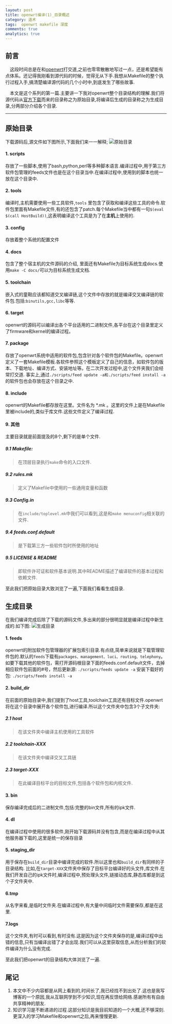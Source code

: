 ```yaml
---
layout: post
title: openwrt编译(1)_目录概述
category: 道术
tags:  openwrt makefile 深度
comments: true
analytics: true
---
```



## 前言

&emsp;这段时间总是在和[openwrt](https://en.wikipedia.org/wiki/OpenWrt)打交道,之前也零零散散地写过一点，还是希望能有点体系。还记得我刚看到源代码的时候，觉得无从下手.我想从Makefile的整个执行过程入手,搞清楚编译源代码的几个小时中,到底发生了哪些故事.

&emsp;本文是这个系列的第一篇.主要讲一下我对openwrt整个目录结构的理解.我们将源代码从[官方下载](https://dev.openwrt.org/wiki/GetSource)而来的目录称之为原始目录,将编译后生成的目录称之为生成目录,分两部分介绍各个目录.

---

## 原始目录

下载源码后,源文件如下图所示,下面我们来一一解释;
![原始目录](http://img.blog.csdn.net/20151213153906453)
#### 1. scripts

存放了一些脚本,使用了bash,python,perl等多种脚本语言.编译过程中,用于第三方软件包管理的feeds文件也是在这个目录当中.在编译过程中,使用到的脚本也统一放在这个目录中.

#### 2. tools

编译时,主机需要使用一些工具软件,`tools` 里包含了获取和编译这些工具的命令.软件包里面有Makefile文件,有的还包含了patch.每个Makefile当中都有一句`$(eval $(call HostBuild))`,这表明编译这个工具是为了在**主机**上使用的.

#### 3. config

存放着整个系统的配置文件

#### 4. docs

包含了整个宿主机的文件源码的介绍, 里面还有Makefile为目标系统生成docs.使用`make -C docs/`可以为目标系统生成文档.

#### 5. toolchain

嵌入式的童鞋应该都知道交叉编译链,这个文件中存放的就是编译交叉编译链的软件包.包括:`binutils,gcc,libc`等等.

#### 6. target

openwrt的源码可以编译出各个平台适用的二进制文件,各平台在这个目录里定义了firmware和kernel的编译过程。

#### 7. package

存放了openwrt系统中适用的软件包,包含针对各个软件包的Makefile。openwrt定义了一套Makefile模板.各软件参照这个模板定义了自己的信息，如软件包的版本、下载地址、编译方式、安装地址等。在二次开发过程中,这个文件夹我们会经常打交道.
事实上,通过`./scripts/feed update -a和./scripts/feed install -a`的软件包也会存放在这个目录之中.

#### 8. include

openwrt的Makefile都存放在这里。文件名为 *.mk 。这里的文件上是在Makefile里被include的,类似于库文件.这些文件定义了编译过程.

#### 9. 其他

主要目录就是前面提及的8个,剩下的是单个文件.

##### 9.1 Makefile:

> 在顶层目录执行`make`命令的入口文件.

##### 9.2 rules.mk

> 定义了Makefile中使用的一些通用变量和函数

##### 9.3 Config.in

> 在`include/toplevel.mk`中我们可以看到,这是和`make menuconfig`相关联的文件.

##### 9.4 feeds.conf.default

> 是下载第三方一些软件包时所使用的地址

##### 9.5 LICENSE & README

>即软件许可证和软件基本说明.其中README描述了编译软件的基本过程和依赖文件.

至此我们把原始目录大致浏览了一遍,下面我们看看生成目录.

## 生成目录

在我们编译完成后除了下载的源码文件,多出来的部分很明显就是编译过程中新生成的.如下图:
![生成目录](http://img.blog.csdn.net/20151213171412350)

#### 1. feeds

openwrt的附加软件包管理器的扩展包索引目录.有点绕,简单来说就是下载管理软件包的.默认的`feeds`下载有`packages、management、luci、routing、telephony`。如要下载其他的软件包，需打开源码根目录下面的feeds.conf.default文件，去掉相应软件包前面的#号，然后更新源:
`./scripts/feeds update -a`
安装下载好的包:
`./scripts/feeds install -a`

#### 2. build_dir

在前面的原始目录中,我们提到了host工具,toolchain工具还有目标文件.openwrt将在这个目录中展开各个软件包,进行编译.所以这个文件夹中包含3个子文件夹:

##### 2.1 host

>  在该文件夹中编译主机使用的工具软件

##### 2.2 toolchain-XXX

> 在该文件夹中编译交叉工具链

##### 2.3 target-XXX

> 在此编译目标平台的目标文件,包括各个软件包和内核文件.

#### 3. bin

保存编译完成后的二进制文件,包括:完整的bin文件,所有的ipk文件.

#### 4. dl

在编译过程中使用的很多软件,刚开始下载源码并没有包含,而是在编译过程中从其他服务器下载的,这里是统一的保存目录

#### 5. staging_dir

用于保存在`build_dir`目录中编译完成的软件.所以这里也和`build_dir`有同样的子目录结构.
比如,在`target-XXX`文件夹中保存了目标平台编译好的头文件,库文件.在我们开发自己的ipk文件时,编译过程中,预处理头文件,链接动态库,静态库都是到这个子文件夹中.

#### 6.tmp

从名字来看,是临时文件夹.在编译过程中,有大量中间临时文件需要保存,都是在这里.

#### 7.logs

这个文件夹,有时可以看到,有时没有.这是因为这个文件夹保存的是,编译过程中出错的信息,只有当编译出错了才会出现.我们可以从这里获取信息,从而分析我们的软件编译为什么没有完成.

至此我们把openwrt的目录结构大体浏览了一遍.

## 尾记

1. 本文中不少内容都是从网上看到的,时间长了,我已经找不到出处了.这也是我写博客的一个原因,我从互联网学到不少知识,现在再反馈给网络.感谢所有有自由共享精神的朋友.
2. 知识学习是不断递进的过程.这部分知识是我目前知道的一个大概,还不够深刻.更深入的学习Makefile和openwrt之后,再来慢慢更新.
